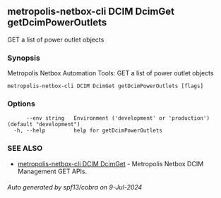 ## metropolis-netbox-cli DCIM DcimGet getDcimPowerOutlets

GET a list of power outlet objects

### Synopsis


Metropolis Netbox Automation Tools:
  GET a list of power outlet objects

```
metropolis-netbox-cli DCIM DcimGet getDcimPowerOutlets [flags]
```

### Options

```
      --env string   Environment ('development' or 'production') (default "development")
  -h, --help         help for getDcimPowerOutlets
```

### SEE ALSO

* [metropolis-netbox-cli DCIM DcimGet]()	 - Metropolis Netbox DCIM Management GET APIs.

###### Auto generated by spf13/cobra on 9-Jul-2024
